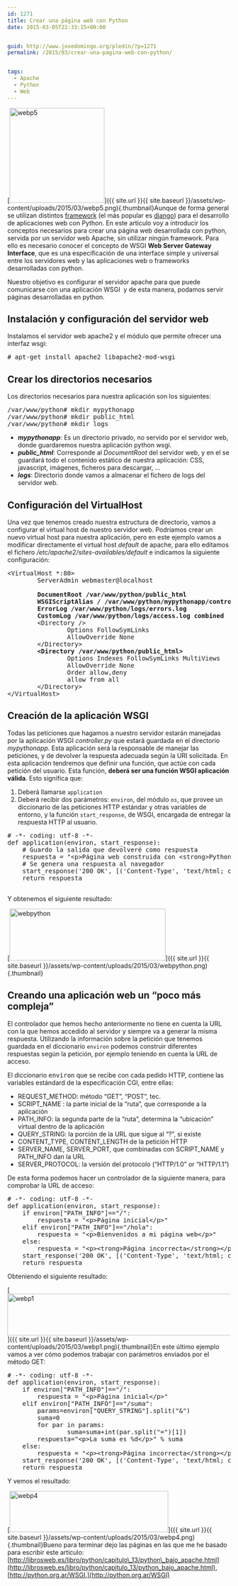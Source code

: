 ```yaml
---
id: 1271
title: Crear una página web con Python
date: 2015-03-05T22:33:15+00:00


guid: http://www.josedomingo.org/pledin/?p=1271
permalink: /2015/03/crear-una-pagina-web-con-python/


tags:
  - Apache
  - Python
  - Web
---
```

[<img class=" size-full wp-image-1282 alignleft" src="{{ site.url }}{{ site.baseurl }}/assets/wp-content/uploads/2015/03/webp5.png" alt="webp5" width="214" height="214" srcset="{{ site.url }}{{ site.baseurl }}/assets/wp-content/uploads/2015/03/webp5.png 214w, {{ site.url }}{{ site.baseurl }}/assets/wp-content/uploads/2015/03/webp5-150x150.png 150w" sizes="(max-width: 214px) 100vw, 214px" />]({{ site.url }}{{ site.baseurl }}/assets/wp-content/uploads/2015/03/webp5.png){.thumbnail}Aunque de forma general se utilizan distintos [framework](https://wiki.python.org/moin/WebFrameworks) (el más popular es [django](https://www.djangoproject.com/)) para el desarrollo de aplicaciones web con Python. En este artículo voy a introducir los conceptos necesarios para crear una página web desarrollada con python, servida por un servidor web Apache, sin utilizar ningún framework. Para ello es necesario conocer el concepto de WSGI **Web Server Gateway Interface**, que es una especificación de una interface simple y universal entre los servidores web y las aplicaciones web o frameworks desarrolladas con python.

Nuestro objetivo es configurar el servidor apache para que puede comunicarse con una aplicación WSGI  y de esta manera, podamos servir páginas desarrolladas en python.

<!--more-->

## Instalación y configuración del servidor web

Instalamos el servidor web apache2 y el módulo que permite ofrecer una interfaz wsgi:

<pre># apt-get install apache2 libapache2-mod-wsgi</pre>

## Crear los directorios necesarios

Los directorios necesarios para nuestra aplicación son los siguientes:

<pre>/var/www/python# mkdir mypythonapp
/var/www/python# mkdir public_html
/var/www/python# mkdir logs</pre>

  * **_mypythonapp_**: Es un directorio privado, no servido por el servidor web, donde guardaremos nuestra aplicación python wsgi.
  * _**public_html**_: Corresponde al _DocumentRoot_ del servidor web, y en el se guardará todo el contenido estático de nuestra aplicación: CSS, javascript, imágenes, ficheros para descargar, &#8230;
  * _**logs**_: Directorio donde vamos a almacenar el fichero de logs del servidor web.

## Configuración del VirtualHost

Una vez que tenemos creado nuestra estructura de directorio, vamos a configurar el virtual host de nuestro servidor web. Podríamos crear un nuevo virtual host para nuestra aplicación, pero en este ejemplo vamos a modificar directamente el virtual host _default_ de apache, para ello editamos el fichero _/etc/apache2/sites-availables/default_ e indicamos la siguiente configuración:

<pre>&lt;VirtualHost *:80&gt;
        ServerAdmin webmaster@localhost

        <strong>DocumentRoot /var/www/python/public_html</strong>
<strong>        WSGIScriptAlias / /var/www/python/mypythonapp/controller.py</strong>
<strong>        ErrorLog /var/www/python/logs/errors.log</strong>
<strong>        CustomLog /var/www/python/logs/access.log combined</strong>
        &lt;Directory /&gt;
                Options FollowSymLinks
                AllowOverride None
        &lt;/Directory&gt;
        <strong>&lt;Directory /var/www/python/public_html&gt;</strong>
                Options Indexes FollowSymLinks MultiViews
                AllowOverride None
                Order allow,deny
                allow from all
        &lt;/Directory&gt;
&lt;/VirtualHost&gt;</pre>

## Creación de la aplicación WSGI

Todas las peticiones que hagamos a nuestro servidor estarán manejadas por la aplicación WSGI _controller.py_ que estará guardada en el directorio _mypythonapp_. Esta aplicación será la responsable de manejar las peticiones, y de devolver la respuesta adecuada según la URI solicitada. En esta aplicación tendremos que definir una función, que actúe con cada petición del usuario. Esta función, **deberá ser una función WSGI aplicación válida**. Esto significa que:

  1. Deberá llamarse `application`
  2. Deberá recibir dos parámetros: `environ`, del módulo `os`, que provee un diccionario de las peticiones HTTP estándar y otras variables de entorno, y la función `start_response`, de WSGI, encargada de entregar la respuesta HTTP al usuario.

<pre># -*- coding: utf-8 -*-
def application(environ, start_response):
    # Guardo la salida que devolveré como respuesta
    respuesta = "&lt;p&gt;Página web construida con &lt;strong&gt;Python!!!&lt;/strong&gt;&lt;/p&gt;"
    # Se genera una respuesta al navegador 
    start_response('200 OK', [('Content-Type', 'text/html; charset=utf-8')])
    return respuesta

</pre>

Y obtenemos el siguiente resultado:

[<img class="aligncenter size-full wp-image-1276" src="{{ site.url }}{{ site.baseurl }}/assets/wp-content/uploads/2015/03/webpython.png" alt="webpython" width="352" height="117" srcset="{{ site.url }}{{ site.baseurl }}/assets/wp-content/uploads/2015/03/webpython.png 352w, {{ site.url }}{{ site.baseurl }}/assets/wp-content/uploads/2015/03/webpython-300x100.png 300w" sizes="(max-width: 352px) 100vw, 352px" />]({{ site.url }}{{ site.baseurl }}/assets/wp-content/uploads/2015/03/webpython.png){.thumbnail}

## Creando una aplicación web un &#8220;poco más compleja&#8221;

El controlador que hemos hecho anteriormente no tiene en cuenta la URL con la que hemos accedido al servidor y siempre va a generar la misma respuesta. Utilizando la información sobre la petición que tenemos guardada en el diccionario `environ` podemos construir diferentes respuestas según la petición, por ejemplo teniendo en cuenta la URL de acceso.

<p class="line862">
  El diccionario <tt>environ</tt> que se recibe con cada pedido HTTP, contiene las variables estándard de la especificación CGI, entre ellas: <span id="line-29" class="anchor"></span>
</p>

  * REQUEST_METHOD: método &#8220;GET&#8221;, &#8220;POST&#8221;, tec. <span id="line-30" class="anchor"></span>
  * SCRIPT_NAME : la parte inicial de la &#8220;ruta&#8221;, que corresponde a la aplicación <span id="line-31" class="anchor"></span>
  * PATH_INFO: la segunda parte de la &#8220;ruta&#8221;, determina la &#8220;ubicación&#8221; virtual dentro de la aplicación <span id="line-32" class="anchor"></span>
  * QUERY_STRING: la porción de la URL que sigue al &#8220;?&#8221;, si existe <span id="line-33" class="anchor"></span>
  * CONTENT\_TYPE, CONTENT\_LENGTH de la petición HTTP <span id="line-34" class="anchor"></span>
  * SERVER\_NAME, SERVER\_PORT, que combinadas con SCRIPT\_NAME y PATH\_INFO dan la URL <span id="line-35" class="anchor"></span>
  * SERVER_PROTOCOL: la versión del protocolo (&#8220;HTTP/1.0&#8221; or &#8220;HTTP/1.1&#8221;)

De esta forma podemos hacer un controlador de la siguiente manera, para comprobar la URL de acceso:

<pre># -*- coding: utf-8 -*-
def application(environ, start_response):
    if environ["PATH_INFO"]=="/":
        respuesta = "&lt;p&gt;Página inicial&lt;/p&gt;"
    elif environ["PATH_INFO"]=="/hola":
        respuesta = "&lt;p&gt;Bienvenidos a mi página web&lt;/p&gt;"
    else:
        respuesta = "&lt;p&gt;&lt;trong&gt;Página incorrecta&lt;/strong&gt;&lt;/p&gt;"
    start_response('200 OK', [('Content-Type', 'text/html; charset=utf-8')])
    return respuesta</pre>

Obteniendo el siguiente resultado:

[<img class="aligncenter size-full wp-image-1278" src="{{ site.url }}{{ site.baseurl }}/assets/wp-content/uploads/2015/03/webp1.png" alt="webp1" width="694" height="94" srcset="{{ site.url }}{{ site.baseurl }}/assets/wp-content/uploads/2015/03/webp1.png 694w, {{ site.url }}{{ site.baseurl }}/assets/wp-content/uploads/2015/03/webp1-300x41.png 300w" sizes="(max-width: 694px) 100vw, 694px" />]({{ site.url }}{{ site.baseurl }}/assets/wp-content/uploads/2015/03/webp1.png){.thumbnail}En este último ejemplo vamos a ver cómo podemos trabajar con parámetros enviados por el método GET:

<pre># -*- coding: utf-8 -*-
def application(environ, start_response):
    if environ["PATH_INFO"]=="/":
        respuesta = "&lt;p&gt;Página inicial&lt;/p&gt;"
    elif environ["PATH_INFO"]=="/suma":
        params=environ["QUERY_STRING"].split("&")
        suma=0
        for par in params:
                suma=suma+int(par.split("=")[1])
        respuesta="&lt;p&gt;La suma es %d&lt;/p&gt;" % suma
    else:
        respuesta = "&lt;p&gt;&lt;trong&gt;Página incorrecta&lt;/strong&gt;&lt;/p&gt;"
    start_response('200 OK', [('Content-Type', 'text/html; charset=utf-8')])
    return respuesta</pre>

Y vemos el resultado:

[<img class="aligncenter size-full wp-image-1280" src="{{ site.url }}{{ site.baseurl }}/assets/wp-content/uploads/2015/03/webp4.png" alt="webp4" width="358" height="93" srcset="{{ site.url }}{{ site.baseurl }}/assets/wp-content/uploads/2015/03/webp4.png 358w, {{ site.url }}{{ site.baseurl }}/assets/wp-content/uploads/2015/03/webp4-300x78.png 300w" sizes="(max-width: 358px) 100vw, 358px" />]({{ site.url }}{{ site.baseurl }}/assets/wp-content/uploads/2015/03/webp4.png){.thumbnail}Bueno para terminar dejo las páginas en las que me he basado para escribir este artículo: [http://librosweb.es/libro/python/capitulo\_13/python\_bajo_apache.html](http://librosweb.es/libro/python/capitulo_13/python_bajo_apache.html), [http://python.org.ar/WSGI.](http://python.org.ar/WSGI)

<!-- AddThis Advanced Settings generic via filter on the_content -->

<!-- AddThis Share Buttons generic via filter on the_content -->